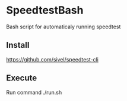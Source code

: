 # SpeedtestBash
Bash script for automaticaly running speedtest

## Install

https://github.com/sivel/speedtest-cli

## Execute

Run command ./run.sh
